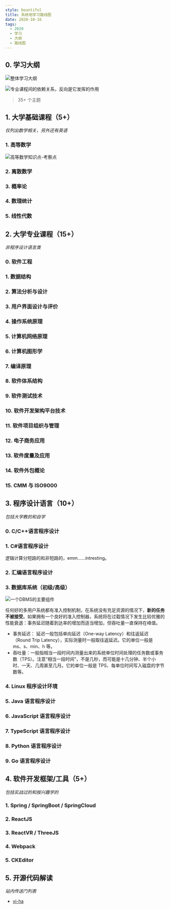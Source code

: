 ```yaml
---
style: bountiful
title: 系统地学习路线图
date: 2020-10-16
tags:
  - 2020
  - 学习
  - 大纲
  - 路线图
---
```


## 0. 学习大纲

![整体学习大纲](learn-systematically/learning-simplified.png)

![专业课程间的依赖关系，反向是它发挥的作用](learn-systematically/depandencies.png '=500px-')

> 35+ 个主题

## 1. 大学基础课程（5+）

_仅列出数学相关，另外还有英语_

### 1. 高等数学

![高等数学知识点-考察点](learn-systematically/advanced-mathematics.png '=500px-')

### 2. 离散数学

### 3. 概率论

### 4. 数理统计

### 5. 线性代数

## 2. 大学专业课程（15+）

_非程序设计语言类_

### 0. 软件工程

### 1. 数据结构

### 2. 算法分析与设计

### 3. 用户界面设计与评价

### 4. 操作系统原理

### 5. 计算机网络原理

### 6. 计算机图形学

### 7. 编译原理

### 8. 软件体系结构

### 9. 软件测试技术

### 10. 软件开发架构平台技术

### 11. 软件项目组织与管理

### 12. 电子商务应用

### 13. 软件度量及应用

### 14. 软件外包概论

### 15. CMM 与 ISO9000

## 3. 程序设计语言（10+）

_包括大学教的和自学_

### 0. C/C++语言程序设计

### 1. C#语言程序设计

逻辑计算分短路的和非短路的，emm……intresting。

### 2. 汇编语言程序设计

### 3. 数据库系统（初级/高级）

![一个DBMS的主要组件](learn-systematically/dbms-main-components.png)

任何好的多用户系统都有准入控制机制，在系统没有充足资源的情况下，**新的任务不被接受**。如果拥有一个良好的准入控制器，系统将在过载情况下发生比较优雅的性能衰退：事务延迟随着到达率的增加而适当增加，但吞吐量一直保持在峰值。

- 事务延迟： 延迟一般包括单向延迟（One-way Latency）和往返延迟（Round Trip Latency），实际测量时一般取往返延迟。它的单位一般是 ms、s、min、h 等。
- 吞吐量：一般指相当一段时间内测量出来的系统单位时间处理的任务数或事务数（TPS）。注意“相当一段时间”，不是几秒，而可能是十几分钟、半个小时、一天、几周甚至几月。它的单位一般是 TPS、每单位时间写入磁盘的字节数等。

### 4. Linux 程序设计环境

### 5. Java 语言程序设计

### 6. JavaScript 语言程序设计

### 7. TypeScript 语言程序设计

### 8. Python 语言程序设计

### 9. Go 语言程序设计

## 4. 软件开发框架/工具（5+）

_包括实战过的和按兴趣学的_

### 1. Spring / SpringBoot / SpringCloud

### 2. ReactJS

### 3. ReactVR / ThreeJS

### 4. Webpack

### 5. CKEditor

## 5. 开源代码解读

_站内传送门列表_

- [yi-ha](post:draft-source-code)
